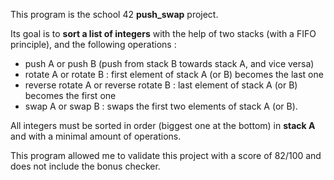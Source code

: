 This program is the school 42 **push_swap** project. 

Its goal is to **sort a list of integers** with the help of two stacks (with a FIFO principle), and the following operations :
- push A or push B (push from stack B towards stack A, and vice versa)
- rotate A or rotate B : first element of stack A (or B) becomes the last one
- reverse rotate A or reverse rotate B : last element of stack A (or B) becomes the first one
- swap A or swap B : swaps the first two elements of stack A (or B).

All integers must be sorted in order (biggest one at the bottom) in **stack A** and with a minimal amount of operations.

This program allowed me to validate this project with a score of 82/100 and does not include the bonus checker.
